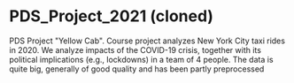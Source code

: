 # PDS_Project_2021 (cloned)
 PDS Project "Yellow Cab". Course project analyzes New York City taxi rides in 2020. We analyze impacts of the COVID-19 crisis, together with its political implications (e.g., lockdowns) in a team of 4 people. The data is quite big, generally of good quality and has been partly preprocessed
